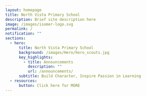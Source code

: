 ```yaml
---
layout: homepage
title: North Vista Primary School
description: Brief site description here
image: /images/isomer-logo.svg
permalink: /
notification: ""
sections:
  - hero:
      title: North Vista Primary School
      background: /images/Hero/hero_scouts.jpg
      key_highlights:
        - title: Announcements
          description: ""
          url: /announcements/
      subtitle: Build Character, Inspire Passion in Learning
  - resources:
      button: Click here for MORE
---
```

